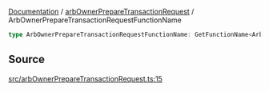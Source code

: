 [Documentation](../../README.md) / [arbOwnerPrepareTransactionRequest](../README.md) / ArbOwnerPrepareTransactionRequestFunctionName

```ts
type ArbOwnerPrepareTransactionRequestFunctionName: GetFunctionName<ArbOwnerAbi>;
```

## Source

[src/arbOwnerPrepareTransactionRequest.ts:15](https://github.com/anegg0/arbitrum-orbit-sdk/blob/8d986d322aefb470a79fa3dc36918f72097df8c1/src/arbOwnerPrepareTransactionRequest.ts#L15)
